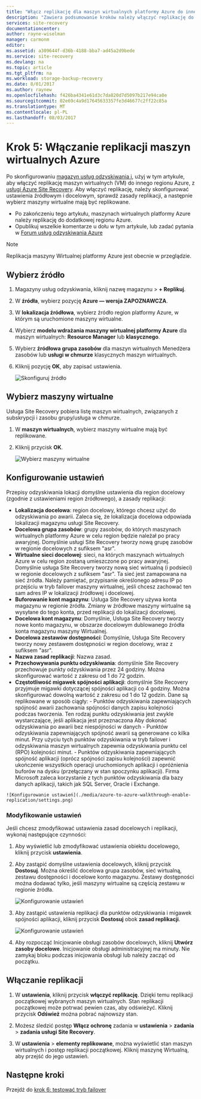 ```yaml
---
title: "Włącz replikację dla maszyn wirtualnych platformy Azure do innego regionu Azure z usługą Azure Site Recovery | Dokumentacja firmy Microsoft"
description: "Zawiera podsumowanie kroków należy włączyć replikację do innego regionu Azure dla maszyn wirtualnych platformy Azure przy użyciu usługi Azure Site Recovery"
services: site-recovery
documentationcenter: 
author: rayne-wiselman
manager: carmonm
editor: 
ms.assetid: a309644f-d36b-4188-bba7-ad45a2d9bede
ms.service: site-recovery
ms.devlang: na
ms.topic: article
ms.tgt_pltfrm: na
ms.workload: storage-backup-recovery
ms.date: 8/01/2017
ms.author: raynew
ms.openlocfilehash: f426ba4341e61d3c7da820d7d5097b217e94ca0e
ms.sourcegitcommit: 02e69c4a9d17645633357fe3d46677c2ff22c85a
ms.translationtype: MT
ms.contentlocale: pl-PL
ms.lasthandoff: 08/03/2017
---
```

# <a name="step-5-enable-replication-for-azure-vms"></a>Krok 5: Włączanie replikacji maszyn wirtualnych Azure


Po skonfigurowaniu [magazyn usług odzyskiwania i](azure-to-azure-walkthrough-vault.md), użyj w tym artykule, aby włączyć replikację maszyn wirtualnych (VM) do innego regionu Azure, z [usługi Azure Site Recovery](site-recovery-overview.md). Aby włączyć replikację, należy skonfigurować ustawienia źródłowym i docelowym, sprawdź zasady replikacji, a następnie wybierz maszyny wirtualne mają być replikowane.

- Po zakończeniu tego artykułu, maszynach wirtualnych platformy Azure należy replikację do dodatkowej regionu Azure.
- Opublikuj wszelkie komentarze u dołu w tym artykule, lub zadać pytania w [Forum usług odzyskiwania Azure](https://social.msdn.microsoft.com/forums/azure/home?forum=hypervrecovmgr)

>[!NOTE]
>
> Replikacja maszyny Wirtualnej platformy Azure jest obecnie w przeglądzie.


## <a name="select-the-source"></a>Wybierz źródło 

1. Magazyny usług odzyskiwania, kliknij nazwę magazynu > **+ Replikuj**.
2. W **źródła**, wybierz pozycję **Azure — wersja ZAPOZNAWCZA**.
2. W **lokalizacja źródłowa**, wybierz źródło region platformy Azure, w którym są uruchomione maszyny wirtualne.
3. Wybierz **modelu wdrażania maszyny wirtualnej platformy Azure** dla maszyn wirtualnych: **Resource Manager** lub **klasycznego**.
4. Wybierz **źródłowa grupa zasobów** dla maszyn wirtualnych Menedżera zasobów lub **usługi w chmurze** klasycznych maszyn wirtualnych.
5. Kliknij pozycję **OK**, aby zapisać ustawienia.

    ![Skonfiguruj źródło](./media/azure-to-azure-walkthrough-enable-replication/source.png)

## <a name="select-the-vms"></a>Wybierz maszyny wirtualne

Usługa Site Recovery pobiera listę maszyn wirtualnych, związanych z subskrypcji i zasobu grupy/usługa w chmurze.

1. W **maszyn wirtualnych**, wybierz maszyny wirtualne mają być replikowane.
2. Kliknij przycisk **OK**.

    ![Wybierz maszyny wirtualne](./media/azure-to-azure-walkthrough-enable-replication/vms.png)


## <a name="configure-settings"></a>Konfigurowanie ustawień

Przepisy odzyskiwania lokacji domyślne ustawienia dla region docelowy (zgodnie z ustawieniami region źródłowego), a zasady replikacji:

   - **Lokalizacja docelowa**: region docelowy, którego chcesz użyć do odzyskiwania po awarii. Zaleca się, że lokalizacja docelowa odpowiada lokalizacji magazynu usługi Site Recovery.
   - **Docelowa grupa zasobów**: grupy zasobów, do których maszynach wirtualnych platformy Azure w celu region będzie należał po pracy awaryjnej. Domyślnie usługi Site Recovery tworzy nową grupę zasobów w regionie docelowych z sufiksem "asr". 
   - **Wirtualne sieci docelowej**: sieci, na których maszynach wirtualnych Azure w celu region zostaną umieszczone po pracy awaryjnej. Domyślnie usługa Site Recovery tworzy nową sieć wirtualną (i podsieci) w regionie docelowych z sufiksem "asr". Ta sieć jest zamapowana na sieć źródła. Należy pamiętać, przypisanie określonego adresu IP po przejściu w tryb failover maszyny wirtualnej, jeśli chcesz zachować ten sam adres IP w lokalizacji źródłowej i docelowej. 
   - **Buforowanie kont magazynu**: Usługa Site Recovery używa konta magazynu w regionie źródła. Zmiany w źródłowe maszyny wirtualne są wysyłane do tego konta, przed replikacji do lokalizacji docelowej. 
   - **Docelowa kont magazynu**: Domyślnie, Usługa Site Recovery tworzy nowe konto magazynu, w obszarze docelowym dublowanego źródła konta magazynu maszyny Wirtualnej.
   -  **Docelowa zestawów dostępności**: Domyślnie, Usługa Site Recovery tworzy nowy zestawem dostępności w region docelowy, wraz z sufiksem "asr". 
   - **Nazwa zasad replikacji**: Nazwa zasad.
   - **Przechowywania punktu odzyskiwania**: domyślnie Site Recovery przechowuje punkty odzyskiwania przez 24 godziny. Można skonfigurować wartość z zakresu od 1 do 72 godzin.
   - **Częstotliwość migawek spójności aplikacji**: domyślnie Site Recovery przyjmuje migawki dotyczącej spójności aplikacji co 4 godziny. Można skonfigurować dowolną wartość z zakresu od 1 do 12 godzin. Dane są replikowane w sposób ciągły:
    - Punktów odzyskiwania zapewniających spójność awarii zachowania spójności danych zapisu kolejności podczas tworzenia. Ten rodzaj punktu odzyskiwania jest zwykle wystarczające, jeśli aplikacja jest przeznaczona Aby dokonać odzyskiwania po awarii bez niespójności w danych
    - Punktów odzyskiwania zapewniających spójność awarii są generowane co kilka minut. Przy użyciu tych punktów odzyskiwania w tryb failover i odzyskiwania maszyn wirtualnych zapewnia odzyskiwania punktu cel (RPO) kolejności minut.
    - Punktów odzyskiwania zapewniających spójność aplikacji (oprócz spójności zapisu kolejności) zapewnić ukończenie wszystkich operacji uruchomionych aplikacji i opróżnienia buforów na dysku (przełączany w stan spoczynku aplikacji). Firma Microsoft zaleca korzystanie z tych punktów odzyskiwania dla bazy danych aplikacji, takich jak SQL Server, Oracle i Exchange.
        
    ![Konfigurowanie ustawień](./media/azure-to-azure-walkthrough-enable-replication/settings.png)


### <a name="modify-settings"></a>Modyfikowanie ustawień

Jeśli chcesz zmodyfikować ustawienia zasad docelowych i replikacji, wykonaj następujące czynności:

1. Aby wyświetlić lub zmodyfikować ustawienia obiektu docelowego, kliknij przycisk **ustawienia**.
2. Aby zastąpić domyślne ustawienia docelowych, kliknij przycisk **Dostosuj**. Można określić docelowa grupa zasobów, sieć wirtualną, zestawu dostępności i docelowe konto magazynu. Zestawy dostępności można dodawać tylko, jeśli maszyny wirtualne są częścią zestawu w regionie źródła.

    ![Konfigurowanie ustawień](./media/azure-to-azure-walkthrough-enable-replication/customize-target.png)

3. Aby zastąpić ustawienia replikacji dla punktów odzyskiwania i migawek spójności aplikacji, kliknij przycisk **Dostosuj** obok **zasad replikacji**.
 
    ![Konfigurowanie ustawień](./media/azure-to-azure-walkthrough-enable-replication/customize-policy.png)

4. Aby rozpocząć Inicjowanie obsługi zasobów docelowych, kliknij **Utwórz zasoby docelowe**. Inicjowanie obsługi administracyjnej ma minuty. Nie zamykaj bloku podczas inicjowania obsługi lub należy zacząć od początku.




## <a name="enable-replication"></a>Włączanie replikacji

1. W **ustawienia**, kliknij przycisk **włączyć replikację**. Dzięki temu replikacji początkowej wybranych maszyn wirtualnych. Stan replikacji początkowej może potrwać pewien czas, aby odświeżyć. Kliknij przycisk **Odśwież** można pobrać najnowszy stan.

2. Możesz śledzić postęp **Włącz ochronę** zadania w **ustawienia** > **zadania** > **zadania usługi Site Recovery**.

3. W **ustawienia** > **elementy replikowane**, można wyświetlić stan maszyn wirtualnych i postęp replikacji początkowej. Kliknij maszynę Wirtualną, aby przejść do jego ustawień.



## <a name="next-steps"></a>Następne kroki

Przejdź do [krok 6: testować tryb failover](azure-to-azure-walkthrough-test-failover.md)

